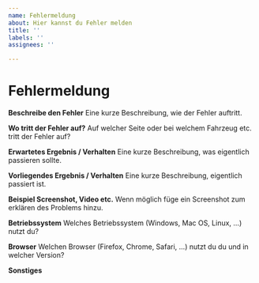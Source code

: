 ```yaml
---
name: Fehlermeldung
about: Hier kannst du Fehler melden
title: ''
labels: ''
assignees: ''

---
```


# Fehlermeldung

**Beschreibe den Fehler**
Eine kurze Beschreibung, wie der Fehler auftritt.

**Wo tritt der Fehler auf?**
Auf welcher Seite oder bei welchem Fahrzeug etc. tritt der Fehler auf?

**Erwartetes Ergebnis / Verhalten**
Eine kurze Beschreibung, was eigentlich passieren sollte.

**Vorliegendes Ergebnis / Verhalten**
Eine kurze Beschreibung, eigentlich passiert ist.

**Beispiel Screenshot, Video etc.**
Wenn möglich füge ein Screenshot zum erklären des Problems hinzu.

**Betriebssystem**
Welches Betriebssystem (Windows, Mac OS, Linux, ...) nutzt du?

**Browser**
Welchen Browser (Firefox, Chrome, Safari, ...) nutzt du du und in welcher Version?

**Sonstiges**
